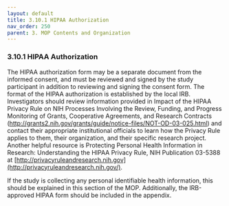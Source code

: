 ```yaml
---
layout: default
title: 3.10.1 HIPAA Authorization
nav_order: 250
parent: 3. MOP Contents and Organization
---
```


### 3.10.1 HIPAA Authorization

The HIPAA authorization form may be a separate document from the
informed consent, and must be reviewed and signed by the study
participant in addition to reviewing and signing the consent form. The
format of the HIPAA authorization is established by the local IRB.
Investigators should review information provided in Impact of the HIPAA
Privacy Rule on NIH Processes Involving the Review, Funding, and
Progress Monitoring of Grants, Cooperative Agreements, and Research
Contracts
(<http://grants2.nih.gov/grants/guide/notice-files/NOT-OD-03-025.html>)
and contact their appropriate institutional officials to learn how the
Privacy Rule applies to them, their organization, and their specific
research project. Another helpful resource is Protecting Personal Health
Information in Research: Understanding the HIPAA Privacy Rule, NIH
Publication 03-5388 at
[http://privacyruleandresearch.nih.gov](http://privacyruleandresearch.nih.gov/).

If the study is collecting any personal identifiable health information,
this should be explained in this section of the MOP. Additionally, the
IRB-approved HIPAA form should be included in the appendix.

